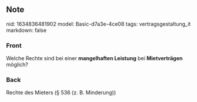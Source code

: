 ## Note
nid: 1634836481902
model: Basic-d7a3e-4ce08
tags: vertragsgestaltung_it
markdown: false

### Front
Welche Rechte sind bei einer <b>mangelhaften Leistung</b> bei
<b>Mietverträgen</b> möglich?

### Back
Rechte des Mieters (§ 536 (z. B. Minderung))
